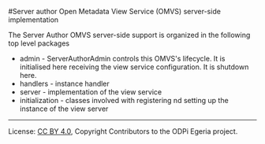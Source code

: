 <!-- SPDX-License-Identifier: CC-BY-4.0 -->
<!-- Copyright Contributors to the ODPi Egeria project. -->

#Server author Open Metadata View Service (OMVS) server-side implementation

The Server Author OMVS server-side support is organized in the following top level packages

* admin - ServerAuthorAdmin controls this OMVS's lifecycle. It is initialised here receiving the view service configuration. It is shutdown here.
* handlers - instance handler
* server - implementation of the view service
* initialization - classes involved with registering nd setting up the instance of the view server

----
License: [CC BY 4.0](https://creativecommons.org/licenses/by/4.0/),
Copyright Contributors to the ODPi Egeria project.